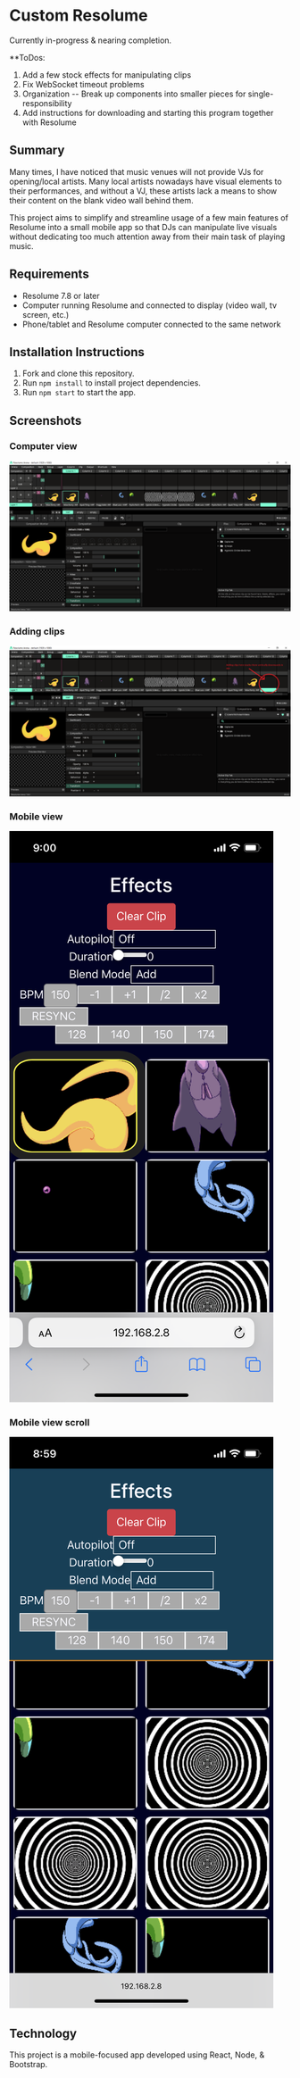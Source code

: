# Custom Resolume

Currently in-progress & nearing completion.

**ToDos: 
1. Add a few stock effects for manipulating clips
2. Fix WebSocket timeout problems
3. Organization -- Break up components into smaller pieces for single-responsibility
4. Add instructions for downloading and starting this program together with Resolume

## Summary

Many times, I have noticed that music venues will not provide VJs for opening/local artists.  Many local artists nowadays have visual elements to their performances, and without a VJ, these artists lack a means to show their content on the blank video wall behind them.

This project aims to simplify and streamline usage of a few main features of Resolume into a small mobile app so that DJs can manipulate live visuals without dedicating too much attention away from their main task of playing music.

## Requirements

* Resolume 7.8 or later
* Computer running Resolume and connected to display (video wall, tv screen, etc.)
* Phone/tablet and Resolume computer connected to the same network

## Installation Instructions

1. Fork and clone this repository.
2. Run `npm install` to install project dependencies.
3. Run `npm start` to start the app.

## Screenshots

### Computer view
![Computer view 1](/screenshots/computer-view-1.png "Resolume computer view")


### Adding clips
![Adding clips](/screenshots/computer-view-2.png "Adding clips")

### Mobile view
![Phone app 1](/screenshots/phone-app-1.png "Mobile view")

### Mobile view scroll
![Phone app 2](/screenshots/phone-app-2.png "Mobile view scroll")

## Technology

This project is a mobile-focused app developed using React, Node, & Bootstrap.